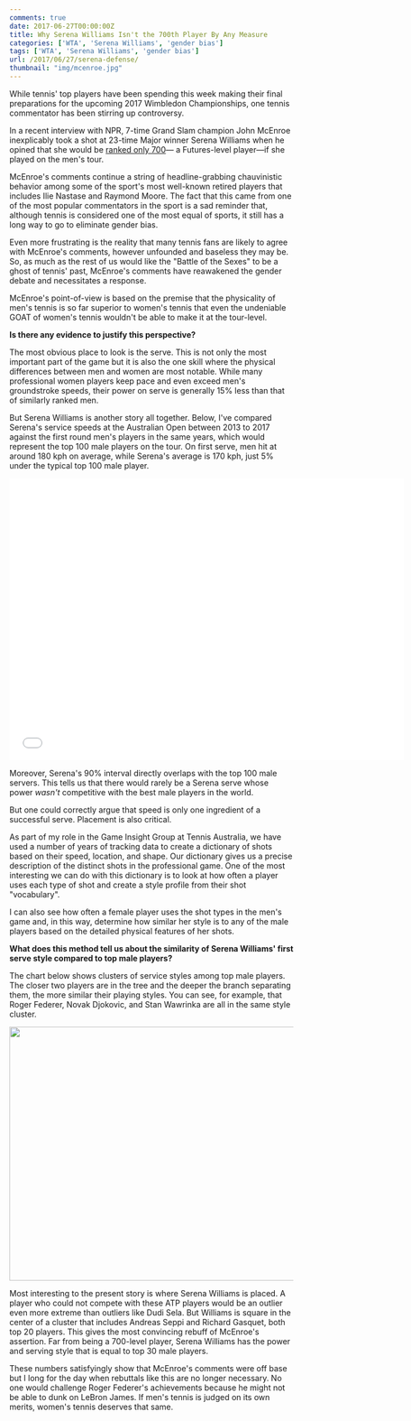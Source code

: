 ```yaml
---
comments: true
date: 2017-06-27T00:00:00Z
title: Why Serena Williams Isn't the 700th Player By Any Measure
categories: ['WTA', 'Serena Williams', 'gender bias']
tags: ['WTA', 'Serena Williams', 'gender bias']
url: /2017/06/27/serena-defense/
thumbnail: "img/mcenroe.jpg"
---
```


While tennis' top players have been spending this week making their final preparations for the upcoming 2017 Wimbledon Championships, one tennis commentator has been stirring up controversy. 

<!--more-->

In a recent interview with NPR, 7-time Grand Slam champion John McEnroe inexplicably took a shot at 23-time Major winner Serena Williams when he opined that she would be [ranked only 700](http://ftw.usatoday.com/2017/06/serena-williams-response-hits-back-john-mcenroe-700-ranked-mens-comment-twitter-tennis)&mdash; a Futures-level player&mdash;if she played on the men's tour.

McEnroe's comments continue a string of headline-grabbing chauvinistic behavior among some of the sport's most well-known retired players that includes Ilie Nastase and Raymond Moore. The fact that this came from one of the most popular commentators in the sport is a sad reminder that, although tennis is considered one of the most equal of sports, it still has a long way to go to eliminate gender bias.

Even more frustrating is the reality that many tennis fans are likely to agree with McEnroe's comments, however unfounded and baseless they may be. So, as much as the rest of us would like the "Battle of the Sexes" to be a ghost of tennis' past, McEnroe's comments have reawakened the gender debate and necessitates a response.

McEnroe's point-of-view is based on the premise that the physicality of men's tennis is so far superior to women's tennis that even the undeniable GOAT of women's tennis wouldn't be able to make it at the tour-level. 

**Is there any evidence to justify this perspective?**

The most obvious place to look is the serve. This is not only the most important part of the game but it is also the one skill where the physical differences between men and women are most notable. While many professional women players keep pace and even exceed men's groundstroke speeds, their power on serve is generally 15% less than that of similarly ranked men.

But Serena Williams is another story all together. Below, I've compared Serena's service speeds at the Australian Open between 2013 to 2017 against the first round men's players in the same years, which would represent the top 100 male players on the tour. On first serve, men hit at around 180 kph on average, while Serena's average is 170 kph, just 5% under the typical top 100 male player. 


<iframe width="700" height="500" frameborder="0" scrolling="no" src="//plot.ly/~on-the-t/1237.embed"></iframe>


Moreover, Serena's 90% interval directly overlaps with the top 100 male servers. This tells us that there would rarely be a Serena serve whose power _wasn't_ competitive with the best male players in the world. 

But one could correctly argue that speed is only one ingredient of a successful serve. Placement is also critical. 

As part of my role in the Game Insight Group at Tennis Australia, we have used a number of years of tracking data to create a dictionary of shots based on their speed, location, and shape. Our dictionary gives us a precise description of the distinct shots in the professional game. One of the most interesting we can do with this dictionary is to look at how often a player uses each type of shot and create a style profile from their shot "vocabulary".

I can also see how often a female player uses the shot types in the men's game and, in this way, determine how similar her style is to any of the male players based on the detailed physical features of her shots.

**What does this method tell us about the similarity of Serena Williams' first serve style compared to top male players?**

The chart below shows clusters of service styles among top male players. The closer two players are in the tree and the deeper the branch separating them, the more similar their playing styles. You can see, for example, that Roger Federer, Novak Djokovic, and Stan Wawrinka are all in the same style cluster. 


<img src="http://on-the-t.com/img/serena_style.png" width=700 height=450 />

Most interesting to the present story is where Serena Williams is placed. A player who could not compete with these ATP players would be an outlier even more extreme than outliers like Dudi Sela. But Williams is square in the center of a cluster that includes Andreas Seppi and Richard Gasquet, both top 20 players. This gives the most convincing rebuff of McEnroe's assertion. Far from being a 700-level player, Serena Williams has the power and serving style that is equal to top 30 male players.

These numbers satisfyingly show that McEnroe's comments were off base but I long for the day when rebuttals like this are no longer necessary. No one would challenge Roger Federer's achievements because he might not be able to dunk on LeBron James. If men's tennis is judged on its own merits, women's tennis deserves that same.

